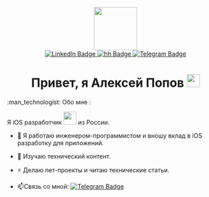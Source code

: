 <div id="header" align="center">
  <img src="https://media.giphy.com/media/M9gbBd9nbDrOTu1Mqx/giphy.gif" width="100"/>
</div>
<div id="badges" align="center">
  <a href="https://www.linkedin.com/in/alex-popov2015/">
    <img src="https://img.shields.io/badge/LinkedIn-blue?style=for-the-badge&logo=linkedin&logoColor=white" alt="LinkedIn Badge"/>
  </a>
  <a href="https://voronezh.hh.ru/resume/ba552b66ff0db0a7760039ed1f47507047334b">
    <img src="https://img.shields.io/badge/Head Hunter-red?style=for-the-badge&logo=headhunter&logoColor=white" alt="hh Badge"/>
  </a>
  <a href="https://t.me/Popovich2019">
    <img src="https://img.shields.io/badge/Telegram-blue?style=for-the-badge&logo=telegram&logoColor=white" alt="Telegram Badge"/>
  </a>
</div>
<div id="badges" align="center">
<img src="https://komarev.com/ghpvc/?username=Popovich2005-github-username&style=flat-square&color=blue" alt=""/>
</div>
<div id="badges" align="center">
<h1>
  Привет, я Алексей Попов 
  <img src="https://media.giphy.com/media/hvRJCLFzcasrR4ia7z/giphy.gif" width="30px"/>
</h1>
</div>
 :man_technologist: Обо мне :

Я iOS разработчик <img src="https://media.giphy.com/media/WUlplcMpOCEmTGBtBW/giphy.gif" width="30"> из России.

- :telescope: Я работаю инженером-программистом и вношу вклад в iOS разработку для приложений.

- :seedling: Изучаю технический контент.

- :zap: Делаю пет-проекты и читаю технические статьи.

- :mailbox:Связь со мной: [![Telegram Badge](https://img.shields.io/badge/-Popovich-blue?style=flat&logo=Telegram&logoColor=white)](https://t.me/Popovich2019)
